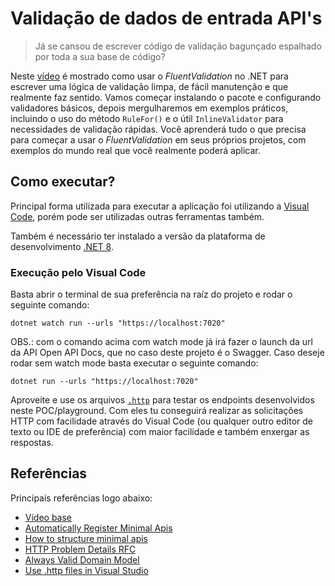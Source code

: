 # Validação de dados de entrada API's

> Já se cansou de escrever código de validação bagunçado espalhado por toda a sua base de código? 

Neste [vídeo](https://www.youtube.com/watch?v=vaDDB7BpEgQ) é mostrado como usar o *FluentValidation* no .NET para escrever uma lógica de validação limpa, de fácil manutenção e que realmente faz sentido. Vamos começar instalando o pacote e configurando validadores básicos, depois mergulharemos em exemplos práticos, incluindo o uso do método `RuleFor()` e o útil `InlineValidator` para necessidades de validação rápidas. Você aprenderá tudo o que precisa para começar a usar o *FluentValidation* em seus próprios projetos, com exemplos do mundo real que você realmente poderá aplicar.

## Como executar?

Principal forma utilizada para executar a aplicação foi utilizando a [Visual Code](https://code.visualstudio.com/download), porém pode ser utilizadas outras ferramentas também.

Também é necessário ter instalado a versão da plataforma de desenvolvimento [.NET 8](https://dotnet.microsoft.com/pt-br/download/dotnet/8.0).

### Execução pelo Visual Code

Basta abrir o terminal de sua preferência na raíz do projeto e rodar o seguinte comando:

```
dotnet watch run --urls "https://localhost:7020"
```

OBS.: com o comando acima com watch mode já irá fazer o launch da url da API Open API Docs, que no caso deste projeto é o Swagger.
Caso deseje rodar sem watch mode basta executar o seguinte comando:

```
dotnet run --urls "https://localhost:7020"
```

Aproveite e use os arquivos [`.http`](https://stackoverflow.com/questions/78119582/what-is-api-http-file-in-net-8) para testar os endpoints desenvolvidos neste POC/playground. Com eles tu conseguirá realizar as solicitações HTTP com facilidade através do Visual Code (ou qualquer outro editor de texto ou IDE de preferência) com maior facilidade e também enxergar as respostas.

## Referências

Principais referências logo abaixo:

- [Vídeo base](https://www.youtube.com/watch?v=vaDDB7BpEgQ)
- [Automatically Register Minimal Apis](https://www.milanjovanovic.tech/blog/automatically-register-minimal-apis-in-aspnetcore)
- [How to structure minimal apis](https://www.milanjovanovic.tech/blog/how-to-structure-minimal-apis)
- [HTTP Problem Details RFC](https://datatracker.ietf.org/doc/html/rfc7231)
- [Always Valid Domain Model](https://enterprisecraftsmanship.com/posts/always-valid-domain-model/)
- [Use .http files in Visual Studio](https://learn.microsoft.com/en-us/aspnet/core/test/http-files?view=aspnetcore-8.0)